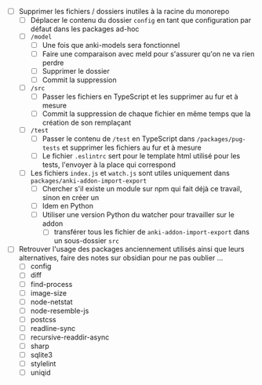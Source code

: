 * [ ] Supprimer les fichiers / dossiers inutiles à la racine du monorepo
  * [ ] Déplacer le contenu du dossier `config` en tant que configuration par défaut dans les packages ad-hoc
  * [ ] `/model` 
    * [ ] Une fois que anki-models sera fonctionnel
    * [ ] Faire une comparaison avec meld pour s'assurer qu'on ne va rien perdre
    * [ ] Supprimer le dossier
    * [ ] Commit la suppression
  * [ ] `/src`
    * [ ] Passer les fichiers en TypeScript et les supprimer au fur et à mesure
    * [ ] Commit la suppression de chaque fichier en même temps que la création de son remplaçant
  * [ ] `/test`
    * [ ] Passer le contenu de `/test` en TypeScript dans `/packages/pug-tests` et supprimer les fichiers au fur et à mesure
    * [ ] Le fichier `.eslintrc` sert pour le template html utilisé pour les tests, l'envoyer à la place qui correspond
  * [ ] Les fichiers `index.js` et `watch.js` sont utiles uniquement dans `packages/anki-addon-import-export`
    * [ ] Chercher s'il existe un module sur npm qui fait déjà ce travail, sinon en créer un
    * [ ] Idem en Python
    * [ ] Utiliser une version Python du watcher pour travailler sur le addon
      * [ ] transférer tous les fichier de `anki-addon-import-export` dans un sous-dossier `src`
* [ ] Retrouver l'usage des packages anciennement utilisés ainsi que leurs alternatives, faire des notes sur obsidian pour ne pas oublier ...
  * [ ] config
  * [ ] diff
  * [ ] find-process
  * [ ] image-size
  * [ ] node-netstat
  * [ ] node-resemble-js
  * [ ] postcss
  * [ ] readline-sync
  * [ ] recursive-readdir-async
  * [ ] sharp
  * [ ] sqlite3
  * [ ] stylelint
  * [ ] uniqid
